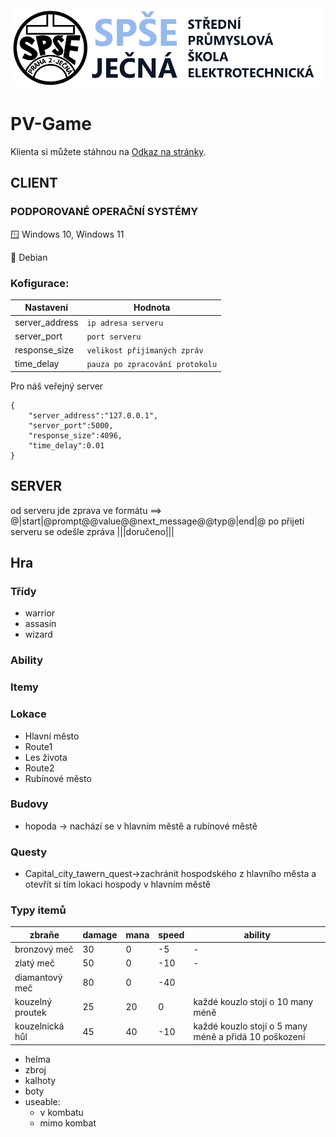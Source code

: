 <img src="/readme_content/Jecna_logo.png" alt="SPŠE Ječná"/>

# PV-Game

Klienta si můžete stáhnou na [Odkaz na stránky](https://www.spsejecna.cz).

## CLIENT

### PODPOROVANÉ OPERAČNÍ SYSTÉMY
:window: Windows 10, Windows 11

:penguin: Debian

### Kofigurace:

| Nastavení           | Hodnota              |
|---------------------|----------------------|
| server_address      | `ip adresa serveru` |
| server_port         | `port serveru` |
| response_size       | `velikost přijímaných zpráv` |
| time_delay          | `pauza po zpracování protokolu` |

Pro náš veřejný server
```
{
    "server_address":"127.0.0.1",
    "server_port":5000,
    "response_size":4096,
    "time_delay":0.01
}
```

## SERVER

od serveru jde zprava ve formátu ==> @|start|@prompt@@value@@next_message@@typ@|end|@
po přijetí serveru se odešle zpráva |||doručeno|||

## Hra

### Třídy
- warrior
- assasin
- wizard

### Ability

### Itemy

### Lokace
- Hlavní město
- Route1
- Les života
- Route2
- Rubínové město

### Budovy
- hopoda -> nachází se v hlavním městě a rubínové městě

### Questy
- Capital_city_tawern_quest->zachránit hospodského z hlavního města a otevřít si tím lokaci hospody v hlavním městě

### Typy itemů
| zbraňe | damage | mana | speed | ability |
|--------|--------|-------|---------|------|
|bronzový meč|  30    |   0    |   -5      | -   |
|zlatý meč|   50    |     0  |       -10  | - |
|diamantový meč| 80      |  0     |     -40    |   |
|kouzelný proutek| 25     |   20    |     0    | každé kouzlo stojí o 10 many méně |
|kouzelnická hůl|  45     |    40   |    -10     | každé kouzlo stojí o 5 many méně a přidá 10 poškození |
- helma
- zbroj
- kalhoty
- boty
- useable:
    - v kombatu
    - mimo kombat